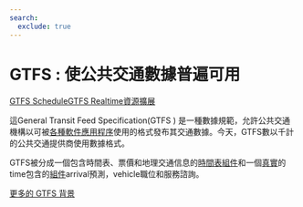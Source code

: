 ```yaml
---
search:
  exclude: true
---
```


# GTFS : 使公共交通數據普遍可用

<div class="landing-page">
    <a class="button" href="schedule">GTFS Schedule</a><a class="button" href="realtime">GTFS Realtime</a><a class="button" href="resources">資源</a><a class="button" href="extensions">擴展</a>
</div>

這General Transit Feed Specification(GTFS ) 是一種數據規範，允許公共交通機構以可被[各種軟件應用程序](resources/apps)使用的格式發布其交通數據。今天，GTFS數以千計的公共交通提供商使用數據格式。

GTFS被分成一個包含時間表、票價和地理交通信息的[時間表組件](schedule)和一個[真實](realtime)的time包含的[組件](realtime)arrival預測，vehicle職位和服務諮詢。

[更多的 GTFS 背景](background.md)
